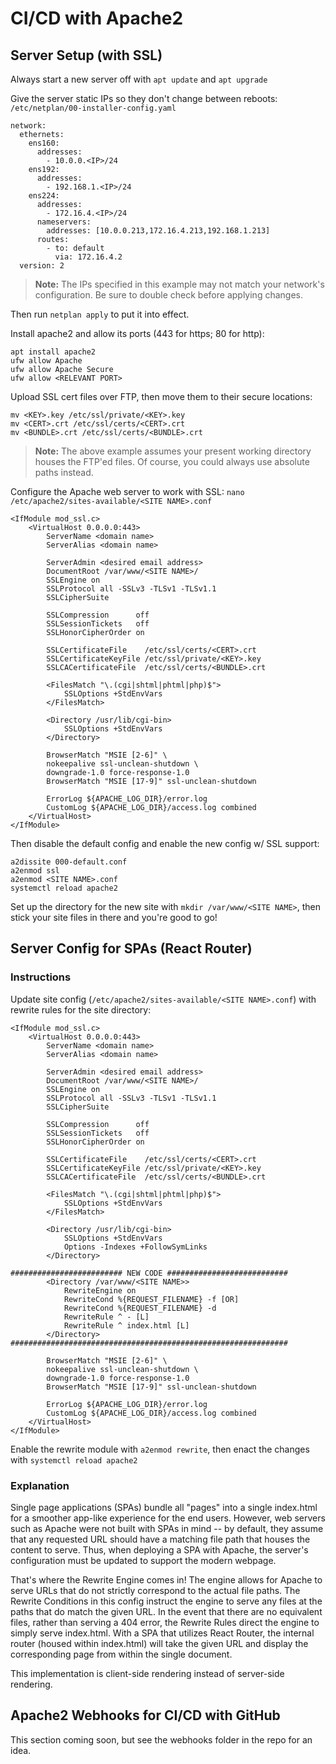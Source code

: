 # CI/CD with Apache2

## Server Setup (with SSL)

Always start a new server off with `apt update` and `apt upgrade`

Give the server static IPs so they don't change between reboots:
`/etc/netplan/00-installer-config.yaml`
```
network:
  ethernets:
    ens160:
      addresses:
        - 10.0.0.<IP>/24
    ens192:
      addresses:
        - 192.168.1.<IP>/24
    ens224:
      addresses:
        - 172.16.4.<IP>/24
      nameservers:
        addresses: [10.0.0.213,172.16.4.213,192.168.1.213]
      routes:
        - to: default
          via: 172.16.4.2
  version: 2
```
> **Note:** The IPs specified in this example may not match your network's configuration. Be sure to double check before applying changes.

Then run `netplan apply` to put it into effect.

Install apache2 and allow its ports (443 for https; 80 for http):
```
apt install apache2
ufw allow Apache
ufw allow Apache Secure
ufw allow <RELEVANT PORT>
```

Upload SSL cert files over FTP, then move them to their secure locations:
```
mv <KEY>.key /etc/ssl/private/<KEY>.key
mv <CERT>.crt /etc/ssl/certs/<CERT>.crt
mv <BUNDLE>.crt /etc/ssl/certs/<BUNDLE>.crt
```
> **Note:** The above example assumes your present working directory houses the FTP'ed files. Of course, you could always use absolute paths instead.

Configure the Apache web server to work with SSL:
`nano /etc/apache2/sites-available/<SITE NAME>.conf`
```
<IfModule mod_ssl.c>
	<VirtualHost 0.0.0.0:443>
		ServerName <domain name>
		ServerAlias <domain name>

		ServerAdmin <desired email address>
		DocumentRoot /var/www/<SITE NAME>/
		SSLEngine on
		SSLProtocol all -SSLv3 -TLSv1 -TLSv1.1
		SSLCipherSuite

		SSLCompression      off
		SSLSessionTickets   off
		SSLHonorCipherOrder on

		SSLCertificateFile    /etc/ssl/certs/<CERT>.crt
		SSLCertificateKeyFile /etc/ssl/private/<KEY>.key
		SSLCACertificateFile  /etc/ssl/certs/<BUNDLE>.crt

		<FilesMatch "\.(cgi|shtml|phtml|php)$">
			SSLOptions +StdEnvVars
		</FilesMatch>

		<Directory /usr/lib/cgi-bin>
			SSLOptions +StdEnvVars
		</Directory>

		BrowserMatch "MSIE [2-6]" \
		nokeepalive ssl-unclean-shutdown \
		downgrade-1.0 force-response-1.0
		BrowserMatch "MSIE [17-9]" ssl-unclean-shutdown

		ErrorLog ${APACHE_LOG_DIR}/error.log
		CustomLog ${APACHE_LOG_DIR}/access.log combined
	</VirtualHost>
</IfModule>
```

Then disable the default config and enable the new config w/ SSL support:
```
a2dissite 000-default.conf
a2enmod ssl
a2enmod <SITE NAME>.conf
systemctl reload apache2
```

Set up the directory for the new site with `mkdir /var/www/<SITE NAME>`, then stick your site files in there and you're good to go!

## Server Config for SPAs (React Router)

### Instructions

Update site config (`/etc/apache2/sites-available/<SITE NAME>.conf`) with rewrite rules for the site directory:
```
<IfModule mod_ssl.c>
	<VirtualHost 0.0.0.0:443>
		ServerName <domain name>
		ServerAlias <domain name>

		ServerAdmin <desired email address>
		DocumentRoot /var/www/<SITE NAME>/
		SSLEngine on
		SSLProtocol all -SSLv3 -TLSv1 -TLSv1.1
		SSLCipherSuite

		SSLCompression      off
		SSLSessionTickets   off
		SSLHonorCipherOrder on

		SSLCertificateFile    /etc/ssl/certs/<CERT>.crt
		SSLCertificateKeyFile /etc/ssl/private/<KEY>.key
		SSLCACertificateFile  /etc/ssl/certs/<BUNDLE>.crt

		<FilesMatch "\.(cgi|shtml|phtml|php)$">
			SSLOptions +StdEnvVars
		</FilesMatch>

		<Directory /usr/lib/cgi-bin>
			SSLOptions +StdEnvVars
			Options -Indexes +FollowSymLinks
		</Directory>

######################### NEW CODE ###########################
		<Directory /var/www/<SITE NAME>>
			RewriteEngine on
			RewriteCond %{REQUEST_FILENAME} -f [OR]
			RewriteCond %{REQUEST_FILENAME} -d
			RewriteRule ^ - [L]
			RewriteRule ^ index.html [L]
		</Directory>
##############################################################

		BrowserMatch "MSIE [2-6]" \
		nokeepalive ssl-unclean-shutdown \
		downgrade-1.0 force-response-1.0
		BrowserMatch "MSIE [17-9]" ssl-unclean-shutdown

		ErrorLog ${APACHE_LOG_DIR}/error.log
		CustomLog ${APACHE_LOG_DIR}/access.log combined
	</VirtualHost>
</IfModule>
```

Enable the rewrite module with `a2enmod rewrite`, then enact the changes with `systemctl reload apache2`

### Explanation

Single page applications (SPAs) bundle all "pages" into a single index.html for a smoother app-like experience for the end users. However, web servers such as Apache were not built with SPAs in mind -- by default, they assume that any requested URL should have a matching file path that houses the content to serve. Thus, when deploying a SPA with Apache, the server's configuration must be updated to support the modern webpage.

That's where the Rewrite Engine comes in! The engine allows for Apache to serve URLs that do not strictly correspond to the actual file paths. The Rewrite Conditions in this config instruct the engine to serve any files at the paths that do match the given URL. In the event that there are no equivalent files, rather than serving a 404 error, the Rewrite Rules direct the engine to simply serve index.html. With a SPA that utilizes React Router, the internal router (housed within index.html) will take the given URL and display the corresponding page from within the single document.

This implementation is client-side rendering instead of server-side rendering.

## Apache2 Webhooks for CI/CD with GitHub

This section coming soon, but see the webhooks folder in the repo for an idea.
